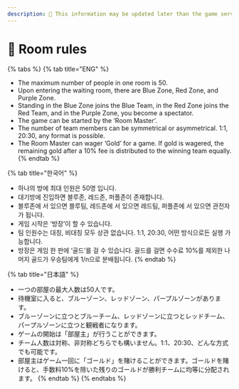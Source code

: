 ```yaml
---
description: 🛑 This information may be updated later than the game server data.
---
```


# 📁 Room rules

{% tabs %}
{% tab title="ENG" %}
* The maximum number of people in one room is 50.
* Upon entering the waiting room, there are Blue Zone, Red Zone, and Purple Zone.
* Standing in the Blue Zone joins the Blue Team, in the Red Zone joins the Red Team, and in the Purple Zone, you become a spectator.
* The game can be started by the ‘Room Master’.
* The number of team members can be symmetrical or asymmetrical. 1:1, 20:30, any format is possible.
* The Room Master can wager ‘Gold’ for a game. If gold is wagered, the remaining gold after a 10% fee is distributed to the winning team equally.
{% endtab %}

{% tab title="한국어" %}
* 하나의 방에 최대 인원은 50명 입니다.
* 대기방에 진입하면 블루존, 레드존, 퍼플존이 존재합니다.
* 블루존에 서 있으면 블루팀, 레드존에 서 있으면 레드팀, 퍼플존에 서 있으면 관전자가 됩니다.
* 게임 시작은 ‘방장’이 할 수 있습니다.
* 팀 인원수는 대칭, 비대칭 모두 상관 없습니다. 1:1, 20:30, 어떤 방식으로든 실행 가능합니다.
* 방장은 게임 한 판에 ‘골드’를 걸 수 있습니다. 골드를 걸면 수수료 10%를 제외한 나머지 골드가 우승팀에게 1/n으로 분배됩니다.
{% endtab %}

{% tab title="日本語" %}
* 一つの部屋の最大人数は50人です。
* 待機室に入ると、ブルーゾーン、レッドゾーン、パープルゾーンがあります。
* ブルーゾーンに立つとブルーチーム、レッドゾーンに立つとレッドチーム、パープルゾーンに立つと観戦者になります。
* ゲームの開始は「部屋主」が行うことができます。
* チーム人数は対称、非対称どちらでも構いません。1:1、20:30、どんな方式でも可能です。
* 部屋主はゲーム一回に「ゴールド」を賭けることができます。ゴールドを賭けると、手数料10%を除いた残りのゴールドが勝利チームに均等に分配されます。
{% endtab %}
{% endtabs %}

